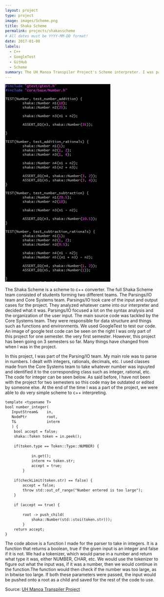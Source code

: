 ```yaml
---
layout: project
type: project
image: images/Scheme.png
title: Shaka Scheme
permalink: projects/shakasscheme
# All dates must be YYYY-MM-DD format!
date: 2017-01-08
labels:
  - C++
  - GoogleTest
  - GitHub
  - Scheme
summary: The UH Manoa Transpiler Project's Scheme interpreter. I was part of the Parsings/IO Team.
---
```


<img class="ui medium right floated rounded image" src="../images/googletest.png">

The Shaka Scheme is a scheme to c++ converter. The full Shaka Scheme team consisted of students forming two different teams. The Parsings/IO team and Core Systems team. Parsings/IO took care of the input and output cases for the project. They analyzed whatever came into our interpreter and decided what it was. Parsings/IO focused a lot on the syntax analysis and the organization of the user input. The main source code was tackled by the Core Systems team. They were responsible for data structure and things such as functions and environments. We used GoogleTest to test our code. An image of google test code can be seen on the right I was only part of this project for one semester. the very first semester. However, this project has been going on 3 semesters so far. Many things have changed from when I was in the project.

In this project, I was part of the Parsing/IO team. My main role was to parse in numbers. I dealt with integers, rationals, decimals, etc. I used classes made from the Core Systems team to take whatever number was inpuyted and identified it to the corresponding class such as integer, rational, etc. The code for integer can be seen below. As said before, I have not been with the project for two semesters so this code may be outdated or edited by someone else. At the end of the time I was a part of the project, we were able to do very simple scheme to c++ interpreting.
```
template <typename T>
bool number_integer(
   InputStream&    in,
   NodePtr         root,
   T&              interm
   ) {
	bool accept = false;
	shaka::Token token = in.peek();
	
	if(token.type == Token::Type::NUMBER) {
		
      	  	in.get();
        	interm += token.str;
        	accept = true;
    	}	

	if(checkLimit(token.str) == false) {
		accept = false;
		throw std::out_of_range("Number entered is too large");
	}

  	if (accept == true) {

		root -> push_child(
        	shaka::Number(std::stoi(token.str)));
    	}
   	return accept;
}
```
The code above is a function I made for the parser to take in integers. It is a function that returns a boolean, true if the given input is an integer and false if it is not. We had a tokenizer, which would parse in a number and return what type it was, either NUMBER, CHAR, etc. We would use the tokenizer to figure out what the input was, if it was a number, then we would continue in the function.The function would then check if the number was too large, as in bitwise too large. If both these parameters were passed, the input would be pushed onto a root as a child and saved for the rest of the code to use. 


Source: <a href="https://github.com/uhmanoa-transpiler-project/shaka-scheme"><i class="large github icon"></i>UH Manoa Transpiler Project</a>
